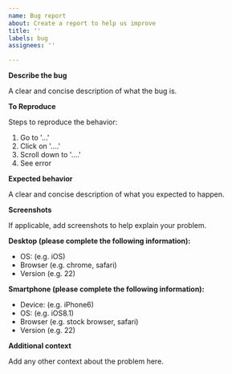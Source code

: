 ```yaml
---
name: Bug report
about: Create a report to help us improve
title: ''
labels: bug
assignees: ''

---
```


**Describe the bug**

A clear and concise description of what the bug is.

**To Reproduce**

Steps to reproduce the behavior:
  1. Go to '...'
  2. Click on '....'
  3. Scroll down to '....'
  4. See error

**Expected behavior**

A clear and concise description of what you expected to happen.

**Screenshots**

If applicable, add screenshots to help explain your problem.

**Desktop (please complete the following information):**
  - OS: (e.g. iOS)
  - Browser (e.g. chrome, safari)
  - Version (e.g. 22)

**Smartphone (please complete the following information):**
  - Device: (e.g. iPhone6)
  - OS: (e.g. iOS8.1)
  - Browser (e.g. stock browser, safari)
  - Version (e.g. 22)

**Additional context**

Add any other context about the problem here.
